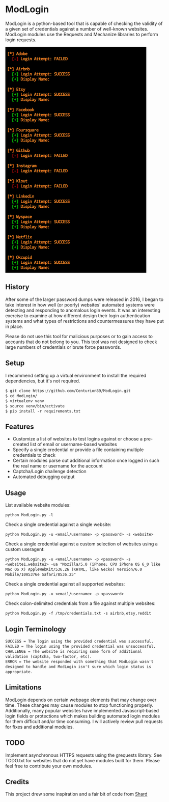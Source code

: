 ModLogin
========

ModLogin is a python-based tool that is capable of checking the validity of a given set of credentials against a number of well-known websites. ModLogin modules use the Requests and Mechanize libraries to perform login requests.

![Screenshot (display names redacted)](/img/screenshot.png?raw=true "(display names redacted)")

History
-------
After some of the larger password dumps were released in 2016, I began to take interest in how well (or poorly) websites' automated systems were detecting and responding to anomalous login events. It was an interesting exercise to examine at how different design their login authentication systems and what types of restrictions and countermeasures they have put in place.

Please do not use this tool for malicious purposes or to gain access to accounts that do not belong to you. This tool was not designed to check large numbers of credentials or brute force passwords.

Setup
------
I recommend setting up a virtual environment to install the required dependencies, but it's not required.
```
$ git clone https://github.com/Centurion89/ModLogin.git
$ cd ModLogin/
$ virtualenv venv
$ source venv/bin/activate
$ pip install -r requirements.txt
```

Features
--------
* Customize a list of websites to test logins against or choose a pre-created list of email or username-based websites
* Specify a single credential or provide a file containing multiple credentials to check
* Certain modules parse out additional information once logged in such the real name or username for the account
* Captcha/Login challenge detection
* Automated debugging output

Usage
-----
List available website modules:
```
python ModLogin.py -l
```

Check a single credential against a single website:
```
python ModLogin.py -u <email/username> -p <password> -s <website>
```
Check a single credential against a custom selection of websites using a custom useragent:
```
python ModLogin.py -u <email/username> -p <password> -s <website1,website2> -ua "Mozilla/5.0 (iPhone; CPU iPhone OS 6_0 like Mac OS X) AppleWebKit/536.26 (KHTML, like Gecko) Version/6.0 Mobile/10A5376e Safari/8536.25"
```

Check a single credential against all supported websites:
```
python ModLogin.py -u <email/username> -p <password>
```

Check colon-delimited credentials from a file against multiple websites:
```
python ModLogin.py -f /tmp/credentials.txt -s airbnb,etsy,reddit
```

Login Terminology
-----------------
```
SUCCESS = The login using the provided credential was successful.
FAILED = The login using the provided credential was unsuccessful.
CHALLENGE = The website is requiring some form of additional validation (captcha, two-factor, etc).
ERROR = The website responded with something that ModLogin wasn't designed to handle and ModLogin isn't sure which login status is appropriate.
```

Limitations
------------
ModLogin depends on certain webpage elements that may change over time. These changes may cause modules to stop functioning properly. Additionally, many popular websites have implemented Javascript-based login fields or protections which makes building automated login modules for them difficult and/or time consuming. I will actively review pull requests for fixes and additional modules.

TODO
----
Implement asynchronous HTTPS requests using the grequests library. See TODO.txt for websites that do not yet have modules built for them. Please feel free to contribute your own modules.

Credits
-------
This project drew some inspiration and a fair bit of code from [Shard](https://github.com/philwantsfish/shard)
